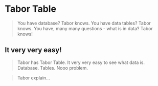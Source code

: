 Tabor Table
===========

> You have database? Tabor knows. You have data tables?
  Tabor knows. You have, many many questions - what is in
  data? Tabor knows!

## It very very easy!

> Tabor has Tabor Table. It very very easy to see what
  data is. Database. Tables. Nooo problem.

> Tabor explain...

